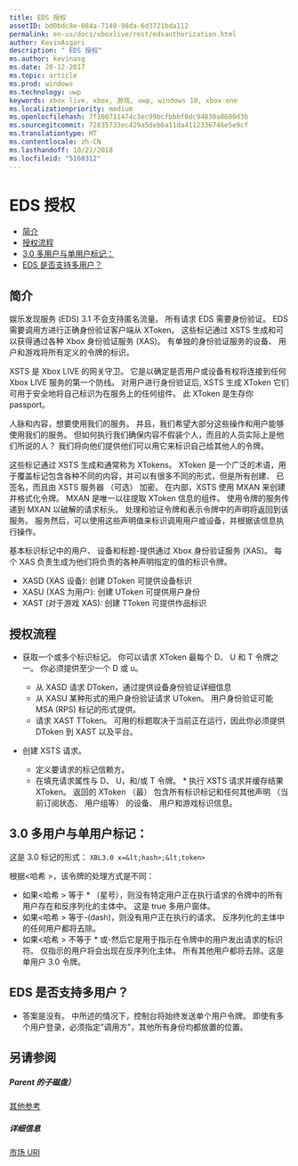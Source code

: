 ```yaml
---
title: EDS 授权
assetID: bd0bdc8e-084a-7140-98da-6d3721bda112
permalink: en-us/docs/xboxlive/rest/edsauthorization.html
author: KevinAsgari
description: " EDS 授权"
ms.author: kevinasg
ms.date: 20-12-2017
ms.topic: article
ms.prod: windows
ms.technology: uwp
keywords: xbox live, xbox, 游戏, uwp, windows 10, xbox one
ms.localizationpriority: medium
ms.openlocfilehash: 7f160711474c3ec99bcfbbbf0dc94830a8600d3b
ms.sourcegitcommit: 72835733ec429a5deb6a11da4112336746e5e9cf
ms.translationtype: MT
ms.contentlocale: zh-CN
ms.lasthandoff: 10/21/2018
ms.locfileid: "5160312"
---
```

# <a name="eds-authorization"></a>EDS 授权
 
  * [简介](#ID4EN)
  * [授权流程](#ID4EFB)
  * [3.0 多用户与单用户标记：](#ID4EEC)
  * [EDS 是否支持多用户？](#ID4EYC)
 
<a id="ID4EN"></a>

 
## <a name="introduction"></a>简介
 
娱乐发现服务 (EDS) 3.1 不会支持匿名流量。 所有请求 EDS 需要身份验证。 EDS 需要调用方进行正确身份验证客户端从 XToken。 这些标记通过 XSTS 生成和可以获得通过各种 Xbox 身份验证服务 (XAS)。 有单独的身份验证服务的设备、 用户和游戏将所有定义的令牌的标识。
 
XSTS 是 Xbox LIVE 的网关守卫。 它是以确定是否用户或设备有权将连接到任何 Xbox LIVE 服务的第一个防线。 对用户进行身份验证后, XSTS 生成 XToken 它们可用于安全地将自己标识为在服务上的任何组件。 此 XToken 是生存你 passport。
 
人脉和内容，想要使用我们的服务。 并且，我们希望大部分这些操作和用户能够使用我们的服务。 但如何执行我们确保内容不假装个人，而且的人员实际上是他们所说的人？ 我们将向他们提供他们可以用它来标识自己给其他人的令牌。
 
这些标记通过 XSTS 生成和通常称为 XTokens。 XToken 是一个广泛的术语，用于覆盖标记包含各种不同的内容，并可以有很多不同的形式，但是所有创建、 已签名，而且由 XSTS 服务器 （可选） 加密。 在内部，XSTS 使用 MXAN 来创建并格式化令牌。 MXAN 是唯一以往提取 XToken 信息的组件。 使用令牌的服务传递到 MXAN 以破解的请求标头。 处理和验证令牌和表示令牌中的声明将返回到该服务。 服务然后，可以使用这些声明值来标识调用用户或设备，并根据该信息执行操作。
 
基本标识标记中的用户、 设备和标题-提供通过 Xbox 身份验证服务 (XAS)。 每个 XAS 负责生成为他们将负责的各种声明指定的值的标识令牌。
 
   * XASD (XAS 设备): 创建 DToken 可提供设备标识
   * XASU (XAS 为用户): 创建 UToken 可提供用户身份
   * XAST (对于游戏 XAS): 创建 TToken 可提供作品标识
   
<a id="ID4EFB"></a>

 
## <a name="authorization-process"></a>授权流程
 
   * 获取一个或多个标识标记。 你可以请求 XToken 最每个 D、 U 和 T 令牌之一。 你必须提供至少一个 D 或 u。 
     * 从 XASD 请求 DToken，通过提供设备身份验证详细信息
     * 从 XASU 某种形式的用户身份验证请求 UToken。 用户身份验证可能 MSA (RPS) 标记的形式提供。
     * 请求 XAST TToken。 可用的标题取决于当前正在运行，因此你必须提供 DToken 到 XAST 以及平台。
  
   * 创建 XSTS 请求。
 
     * 定义要请求的标记信赖方。
     * 在填充请求属性与 D、 U，和/或 T 令牌。
    * 执行 XSTS 请求并缓存结果 XToken。 返回的 XToken （最） 包含所有标识标记和任何其他声明 （当前订阅状态、 用户组等） 的设备、 用户和游戏标识信息。
   
<a id="ID4EEC"></a>

 
## <a name="30-tokens-multiuser-vs-single-user"></a>3.0 多用户与单用户标记：
 
这是 3.0 标记的形式： `XBL3.0 x=&lt;hash>;&lt;token>`
 
根据&lt;哈希 >，该令牌的处理方式是不同：
 
   * 如果&lt;哈希 > 等于 * （星号），则没有特定用户正在执行请求的令牌中的所有用户存在和反序列化的主体中。 这是 true 多用户窗体。
   * 如果&lt;哈希 > 等于-(dash)，则没有用户正在执行的请求。 反序列化的主体中的任何用户都将去除。
   * 如果&lt;哈希 > 不等于 * 或-然后它是用于指示在令牌中的用户发出请求的标识符。 仅指示的用户将会出现在反序列化主体。 所有其他用户都将去除。这是单用户 3.0 令牌。
   
<a id="ID4EYC"></a>

 
## <a name="does-eds-support-multi-users"></a>EDS 是否支持多用户？
 * 答案是没有。 中所述的情况下，控制台将始终发送单个用户令牌。 即使有多个用户登录，必须指定"调用方"，其他所有身份均都放置的位置。
  
<a id="ID4E6C"></a>

 
## <a name="see-also"></a>另请参阅
 
<a id="ID4EBD"></a>

 
##### <a name="parent"></a>Parent 的子磁盘）  

[其他参考](atoc-xboxlivews-reference-additional.md)

  
<a id="ID4END"></a>

 
##### <a name="further-information"></a>详细信息 

[市场 URI](../uri/marketplace/atoc-reference-marketplace.md)

   